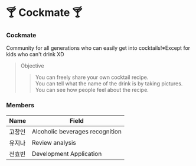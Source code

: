 # :cocktail: Cockmate :cocktail:

### Cockmate
Community for all generations who can easily get into cocktails!※Except for kids who can't drink XD

> Objective
>> You can freely share your own cocktail recipe.</br>
>> You can tell what the name of the drink is by taking pictures.
>> You can see how people feel about the recipe.



### Members 
| Name | Field |
| ------ | ------ |
| 고창인 | Alcoholic beverages recognition |
| 유지나 | Review analysis | 
| 전효빈 | Development Application |

